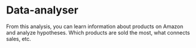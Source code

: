 # Data-analyser
From this analysis, you can learn information about products on Amazon and analyze hypotheses. Which products are sold the most, what connects sales, etc.
